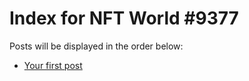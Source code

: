 # Index for NFT World #9377
Posts will be displayed in the order below:

- [Your first post](./001-first.md)

